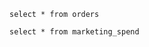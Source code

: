 ```needful_things_orders
select * from orders
```

<Console data={needful_things_orders} />

```needful_things_marketing_spend
select * from marketing_spend
```

<Console data={needful_things_marketing_spend} />
